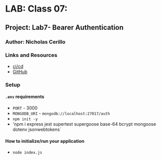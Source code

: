 # LAB: Class 07:

## Project: Lab7- Bearer Authentication

### Author: Nicholas Cerillo

### Links and Resources

- [ci/cd](https://github.com/nacerillo/bearer-auth/actions) 
- [GitHub](https://github.com/nacerillo/bearer-auth) 

### Setup

#### `.env` requirements

- `PORT` - 3000
- `MONGODB_URI` - `mongodb://localhost:27017/auth`
- `npm init -y`
- 'npm i express jest supertest supergoose base-64 bcrypt mongoose dotenv jsonwebtokens`

#### How to initialize/run your application

- `node index.js`
